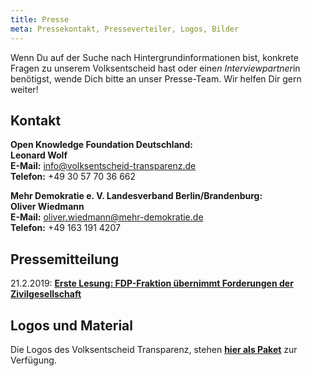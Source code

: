 ```yaml
---
title: Presse
meta: Pressekontakt, Presseverteiler, Logos, Bilder
---
```


Wenn Du auf der Suche nach Hintergrundinformationen bist, konkrete Fragen zu unserem Volksentscheid hast oder eine*n Interviewpartner*in benötigst, wende Dich bitte an unser Presse-Team. Wir helfen Dir gern weiter!

## Kontakt

**Open Knowledge Foundation Deutschland:** <br>
**Leonard Wolf**<br>
**E-Mail:** info@volksentscheid-transparenz.de<br>
**Telefon:**
+49 30 57 70 36 662

**Mehr Demokratie e. V. Landesverband Berlin/Brandenburg:**<br>
**Oliver Wiedmann**<br>
**E-Mail:** oliver.wiedmann@mehr-demokratie.de <br>
**Telefon:**
+49 163 191 4207

## Pressemitteilung
21.2.2019: [**Erste Lesung: FDP-Fraktion übernimmt Forderungen der Zivilgesellschaft**](/documents/2019_02_21_Pressemitteilung.pdf)

## Logos und Material

Die Logos des Volksentscheid Transparenz, stehen [**hier als Paket**](/files/documents/Logo_Paket.zip) zur Verfügung.

